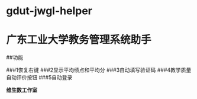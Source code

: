 gdut-jwgl-helper
================
# 广东工业大学教务管理系统助手

##功能

###1恢复右键
###2显示平均绩点和平均分
###3自动填写验证码
###4教学质量自动评价按钮
###5自动登录

**维生数工作室**

